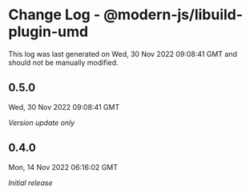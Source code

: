 # Change Log - @modern-js/libuild-plugin-umd

This log was last generated on Wed, 30 Nov 2022 09:08:41 GMT and should not be manually modified.

## 0.5.0
Wed, 30 Nov 2022 09:08:41 GMT

_Version update only_

## 0.4.0
Mon, 14 Nov 2022 06:16:02 GMT

_Initial release_

